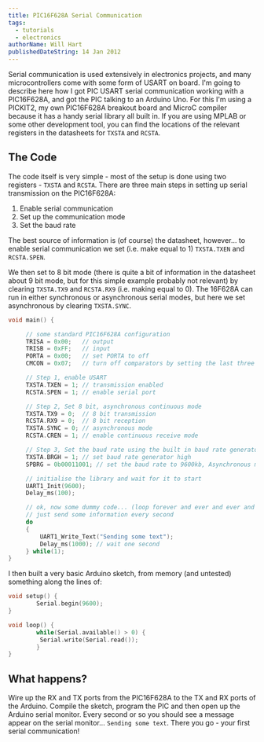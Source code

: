 ```yaml
---
title: PIC16F628A Serial Communication
tags:
  - tutorials
  - electronics
authorName: Will Hart
publishedDateString: 14 Jan 2012
---
```


Serial communication is used extensively in electronics projects, and many
microcontrollers come with some form of USART on board. I'm going to describe
here how I got PIC USART serial communication working with a PIC16F628A, and got
the PIC talking to an Arduino Uno. For this I'm using a PICKIT2, my own
PIC16F628A breakout board and MicroC compiler because it has a handy serial
library all built in. If you are using MPLAB or some other development tool, you
can find the locations of the relevant registers in the datasheets for `TXSTA` and
`RCSTA`.

## The Code

The code itself is very simple - most of the setup is done using two registers -
`TXSTA` and `RCSTA`. There are three main steps in setting up serial transmission on
the PIC16F628A:

1. Enable serial communication
2. Set up the communication mode
3. Set the baud rate

The best source of information is (of course) the datasheet, however... to
enable serial communication we set (i.e. make equal to 1) `TXSTA.TXEN` and
`RCSTA.SPEN`.

We then set to 8 bit mode (there is quite a bit of information in the datasheet
about 9 bit mode, but for this simple example probably not relevant) by clearing
`TXSTA.TX9` and `RCSTA.RX9` (i.e. making equal to 0). The 16F628A can run in
either synchronous or asynchronous serial modes, but here we set asynchronous by
clearing `TXSTA.SYNC`.

```c
void main() {

     // some standard PIC16F628A configuration
     TRISA = 0x00;   // output
     TRISB = 0xFF;   // input
     PORTA = 0x00;   // set PORTA to off
     CMCON = 0x07;   // turn off comparators by setting the last three bits to 111

     // Step 1, enable USART
     TXSTA.TXEN = 1; // transmission enabled
     RCSTA.SPEN = 1; // enable serial port

     // Step 2, Set 8 bit, asynchronous continuous mode
     TXSTA.TX9 = 0;  // 8 bit transmission
     RCSTA.RX9 = 0;  // 8 bit reception
     TXSTA.SYNC = 0; // asynchronous mode
     RCSTA.CREN = 1; // enable continuous receive mode

     // Step 3, Set the baud rate using the built in baud rate generator
     TXSTA.BRGH = 1; // set baud rate generator high
     SPBRG = 0b00011001; // set the baud rate to 9600kb, Asynchronous mode BTGH=1

     // initialise the library and wait for it to start
     UART1_Init(9600);
     Delay_ms(100);

     // ok, now some dummy code... (loop forever and ever and ever and ...)
     // just send some information every second
     do
     {
         UART1_Write_Text("Sending some text");
         Delay_ms(1000); // wait one second
     } while(1);
}
```

I then built a very basic Arduino sketch, from memory (and untested) something
along the lines of:

```c
void setup() {
        Serial.begin(9600);
}

void loop() {
        while(Serial.available() > 0) {
         Serial.write(Serial.read());
        }
}
```

## What happens?

Wire up the RX and TX ports from the PIC16F628A to the TX and RX ports of the
Arduino. Compile the sketch, program the PIC and then open up the Arduino serial
monitor. Every second or so you should see a message appear on the serial
monitor... `Sending some text`. There you go - your first serial communication!